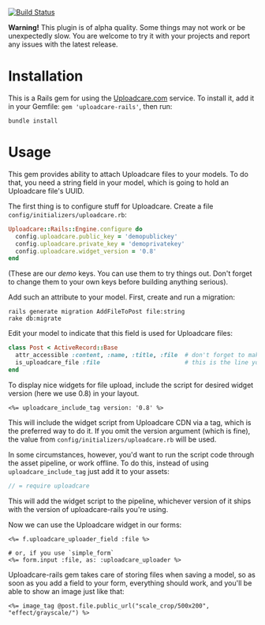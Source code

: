 [![Build Status](https://secure.travis-ci.org/uploadcare/uploadcare-rails.png?branch=master)](http://travis-ci.org/uploadcare/uploadcare-rails)

**Warning!** This plugin is of alpha quality. Some things may not work or be unexpectedly slow.
You are welcome to try it with your projects and report any issues with the latest release.

# Installation

This is a Rails gem for using the [Uploadcare.com](https://uploadcare.com) service. To install it, add it in your Gemfile: `gem 'uploadcare-rails'`, then run:

    bundle install

# Usage

This gem provides ability to attach Uploadcare files to your models. To do that, you need a string field in your model, which is going to hold an Uploadcare file's UUID.

The first thing is to configure stuff for Uploadcare. Create a file `config/initializers/uploadcare.rb`:

```ruby
Uploadcare::Rails::Engine.configure do
  config.uploadcare.public_key = 'demopublickey'
  config.uploadcare.private_key = 'demoprivatekey'
  config.uploadcare.widget_version = '0.8'
end
```

(These are our *demo* keys. You can use them to try things out. Don't forget to change them to your own keys before building anything serious). 

Add such an attribute to your model. First, create and run a migration:

    rails generate migration AddFileToPost file:string
    rake db:migrate

Edit your model to indicate that this field is used for Uploadcare files:

```ruby
class Post < ActiveRecord::Base
  attr_accessible :content, :name, :title, :file  # don't forget to make this attribute accessible
  is_uploadcare_file :file                        # this is the line you want to add
end
```

To display nice widgets for file upload, include the script for desired widget version (here we use 0.8) in your layout.

```erb
<%= uploadcare_include_tag version: '0.8' %>
```

This will include the widget script from Uploadcare CDN via a tag, which is the preferred way to do it. If you omit the version argument (which is fine), the value from `config/initializers/uploadcare.rb` will be used.

In some circumstances, however, you'd want to run the script code through the asset pipeline, or work offline. To do this, instead of using `uploadcare_include_tag` just add it to your assets:

```javascript
// = require uploadcare
```

This will add the widget script to the pipeline, whichever version of it ships with the version of uploadcare-rails you're using.

Now we can use the Uploadcare widget in our forms:

```erb
<%= f.uploadcare_uploader_field :file %>
    
# or, if you use `simple_form`
<%= form.input :file, as: :uploadcare_uploader %>
```

Uploadcare-rails gem takes care of storing files when saving a model, so as soon as you add a field to your form, everything should work, and you'll be able to show an image just like that:

```erb
<%= image_tag @post.file.public_url("scale_crop/500x200", "effect/grayscale/") %>
```
